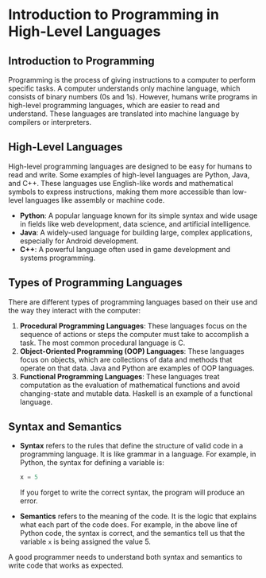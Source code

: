 # Introduction to Programming in High-Level Languages

## Introduction to Programming

Programming is the process of giving instructions to a computer to perform specific tasks. A computer understands only machine language, which consists of binary numbers (0s and 1s). However, humans write programs in high-level programming languages, which are easier to read and understand. These languages are translated into machine language by compilers or interpreters.

## High-Level Languages

High-level programming languages are designed to be easy for humans to read and write. Some examples of high-level languages are Python, Java, and C++. These languages use English-like words and mathematical symbols to express instructions, making them more accessible than low-level languages like assembly or machine code.

- **Python**: A popular language known for its simple syntax and wide usage in fields like web development, data science, and artificial intelligence.
- **Java**: A widely-used language for building large, complex applications, especially for Android development.
- **C++**: A powerful language often used in game development and systems programming.

## Types of Programming Languages

There are different types of programming languages based on their use and the way they interact with the computer:

1. **Procedural Programming Languages**: These languages focus on the sequence of actions or steps the computer must take to accomplish a task. The most common procedural language is C.
2. **Object-Oriented Programming (OOP) Languages**: These languages focus on objects, which are collections of data and methods that operate on that data. Java and Python are examples of OOP languages.
3. **Functional Programming Languages**: These languages treat computation as the evaluation of mathematical functions and avoid changing-state and mutable data. Haskell is an example of a functional language.

## Syntax and Semantics

- **Syntax** refers to the rules that define the structure of valid code in a programming language. It is like grammar in a language. For example, in Python, the syntax for defining a variable is:
  ```python
  x = 5
  ```
  If you forget to write the correct syntax, the program will produce an error.

- **Semantics** refers to the meaning of the code. It is the logic that explains what each part of the code does. For example, in the above line of Python code, the syntax is correct, and the semantics tell us that the variable `x` is being assigned the value 5.

A good programmer needs to understand both syntax and semantics to write code that works as expected.